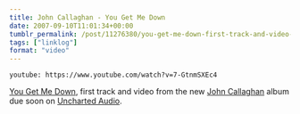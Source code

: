 ```yaml
---
title: John Callaghan - You Get Me Down
date: 2007-09-10T11:01:34+00:00
tumblr_permalink: /post/11276380/you-get-me-down-first-track-and-video-from-the
tags: ["linklog"]
format: "video"
---
```


`youtube: https://www.youtube.com/watch?v=7-GtnmSXEc4`

[You Get Me Down][1], first track and video from the new [John Callaghan][2] album due soon on [Uncharted Audio][3].

[1]: https://www.youtube.com/watch?v=7-GtnmSXEc4
[2]: http://www.johncallaghan.co.uk/
[3]: http://www.unchartedaudio.com/
